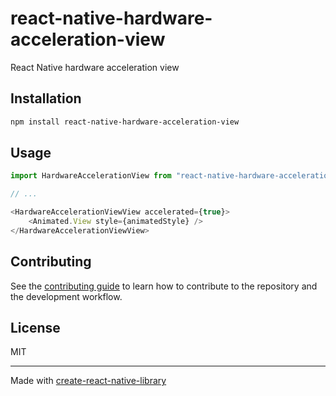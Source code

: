# react-native-hardware-acceleration-view

React Native hardware acceleration view

## Installation

```sh
npm install react-native-hardware-acceleration-view
```

## Usage

```js
import HardwareAccelerationView from "react-native-hardware-acceleration-view";

// ...

<HardwareAccelerationViewView accelerated={true}>
    <Animated.View style={animatedStyle} />
</HardwareAccelerationViewView>
```

## Contributing

See the [contributing guide](CONTRIBUTING.md) to learn how to contribute to the repository and the development workflow.

## License

MIT

---

Made with [create-react-native-library](https://github.com/callstack/react-native-builder-bob)
